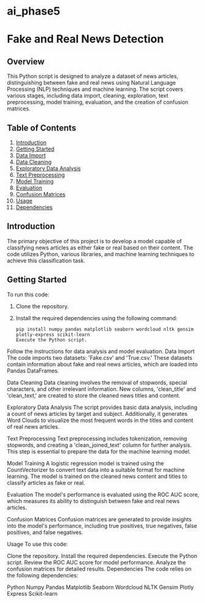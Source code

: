 # ai_phase5
# Fake and Real News Detection

## Overview

This Python script is designed to analyze a dataset of news articles, distinguishing between fake and real news using Natural Language Processing (NLP) techniques and machine learning. The script covers various stages, including data import, cleaning, exploration, text preprocessing, model training, evaluation, and the creation of confusion matrices.

## Table of Contents

1. [Introduction](#introduction)
2. [Getting Started](#getting-started)
3. [Data Import](#data-import)
4. [Data Cleaning](#data-cleaning)
5. [Exploratory Data Analysis](#exploratory-data-analysis)
6. [Text Preprocessing](#text-preprocessing)
7. [Model Training](#model-training)
8. [Evaluation](#evaluation)
9. [Confusion Matrices](#confusion-matrices)
10. [Usage](#usage)
11. [Dependencies](#dependencies)

## Introduction

The primary objective of this project is to develop a model capable of classifying news articles as either fake or real based on their content. The code utilizes Python, various libraries, and machine learning techniques to achieve this classification task.

## Getting Started

To run this code:

1. Clone the repository.
2. Install the required dependencies using the following command:

   ```shell
   pip install numpy pandas matplotlib seaborn wordcloud nltk gensim plotly-express scikit-learn
   Execute the Python script.
Follow the instructions for data analysis and model evaluation.
Data Import
The code imports two datasets: 'Fake.csv' and 'True.csv.' These datasets contain information about fake and real news articles, which are loaded into Pandas DataFrames.

Data Cleaning
Data cleaning involves the removal of stopwords, special characters, and other irrelevant information. New columns, 'clean_title' and 'clean_text,' are created to store the cleaned news titles and content.

Exploratory Data Analysis
The script provides basic data analysis, including a count of news articles by target and subject. Additionally, it generates Word Clouds to visualize the most frequent words in the titles and content of real news articles.

Text Preprocessing
Text preprocessing includes tokenization, removing stopwords, and creating a 'clean_joined_text' column for further analysis. This step is essential to prepare the data for the machine learning model.

Model Training
A logistic regression model is trained using the CountVectorizer to convert text data into a suitable format for machine learning. The model is trained on the cleaned news content and titles to classify articles as fake or real.

Evaluation
The model's performance is evaluated using the ROC AUC score, which measures its ability to distinguish between fake and real news articles.

Confusion Matrices
Confusion matrices are generated to provide insights into the model's performance, including true positives, true negatives, false positives, and false negatives.

Usage
To use this code:

Clone the repository.
Install the required dependencies.
Execute the Python script.
Review the ROC AUC score for model performance.
Analyze the confusion matrices for detailed results.
Dependencies
The code relies on the following dependencies:

Python
Numpy
Pandas
Matplotlib
Seaborn
Wordcloud
NLTK
Gensim
Plotly Express
Scikit-learn
